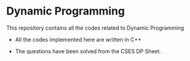 # Dynamic Programming

This repository contains all the codes related to Dynamic Programming

* All the codes implemented here are written in C++

* The questions have been solved from the CSES DP Sheet. 

